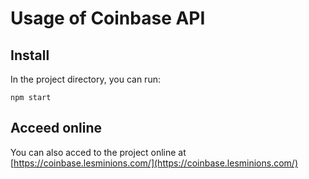 # Usage of Coinbase API

## Install

In the project directory, you can run:

`npm start`

## Acceed online

You can also acced to the project online at [https://coinbase.lesminions.com/](https://coinbase.lesminions.com/)
